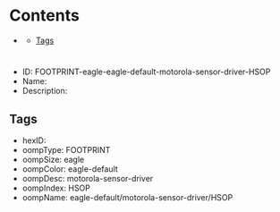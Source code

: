 



Contents
========

* [](#)
	* [Tags](#tags)

# 

- ID: FOOTPRINT-eagle-eagle-default-motorola-sensor-driver-HSOP
- Name: 
- Description: 

## Tags

- hexID: 
- oompType: FOOTPRINT
- oompSize: eagle
- oompColor: eagle-default
- oompDesc: motorola-sensor-driver
- oompIndex: HSOP
- oompName: eagle-default/motorola-sensor-driver/HSOP
